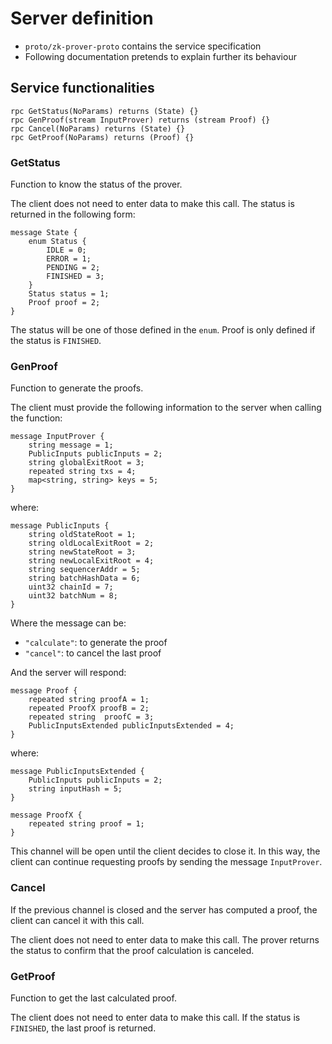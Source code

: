 # Server definition
- `proto/zk-prover-proto` contains the service specification
- Following documentation pretends to explain further its behaviour

## Service functionalities
```
rpc GetStatus(NoParams) returns (State) {}
rpc GenProof(stream InputProver) returns (stream Proof) {}
rpc Cancel(NoParams) returns (State) {}
rpc GetProof(NoParams) returns (Proof) {}
```

### GetStatus
Function to know the status of the prover.

The client does not need to enter data to make this call.
The status is returned in the following form:
```
message State {
    enum Status {
        IDLE = 0;
        ERROR = 1;
        PENDING = 2;
        FINISHED = 3;
    }
    Status status = 1;
    Proof proof = 2;
}
```

The status will be one of those defined in the `enum`. Proof is only defined if the status is `FINISHED`.

### GenProof
Function to generate the proofs.

The client must provide the following information to the server when calling the function:
```
message InputProver {
    string message = 1;
    PublicInputs publicInputs = 2;
    string globalExitRoot = 3;
    repeated string txs = 4;
    map<string, string> keys = 5;
}
```
where:
```
message PublicInputs {
    string oldStateRoot = 1;
    string oldLocalExitRoot = 2;
    string newStateRoot = 3;
    string newLocalExitRoot = 4;
    string sequencerAddr = 5;
    string batchHashData = 6;
    uint32 chainId = 7;
    uint32 batchNum = 8;
}
```

Where the message can be:
- `"calculate"`: to generate the proof
- `"cancel"`: to cancel the last proof

And the server will respond:
```
message Proof {
    repeated string proofA = 1;
    repeated ProofX proofB = 2;
    repeated string  proofC = 3;
    PublicInputsExtended publicInputsExtended = 4;
}
```

where:
```
message PublicInputsExtended {
    PublicInputs publicInputs = 2;
    string inputHash = 5;
}

message ProofX {
    repeated string proof = 1;
}
```

This channel will be open until the client decides to close it. In this way, the client can continue requesting proofs by sending the message `InputProver`.

### Cancel
If the previous channel is closed and the server has computed a proof, the client can cancel it with this call.

The client does not need to enter data to make this call.
The prover returns the status to confirm that the proof calculation is canceled.

### GetProof
Function to get the last calculated proof.

The client does not need to enter data to make this call.
If the status is `FINISHED`, the last proof is returned.